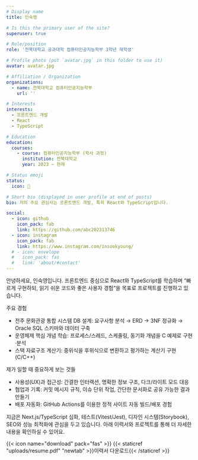 ```yaml
---
# Display name
title: 인숙영

# Is this the primary user of the site?
superuser: true

# Role/position
role: '전북대학교 공과대학 컴퓨터인공지능학부 3학년 재학생'

# Profile photo (put `avatar.jpg` in this folder to use it)
avatar: avatar.jpg

# Affiliation / Organization
organizations:
  - name: 전북대학교 컴퓨터인공지능학부
    url: ''

# Interests
interests:
  - 프론트엔드 개발
  - React
  - TypeScript

# Education
education:
  courses:
    - course: 컴퓨터인공지능학부 (학사 과정)
      institution: 전북대학교
      year: 2023 ~ 현재

# Status emoji
status:
  icon: 🐥

# Short bio (displayed in user profile at end of posts)
bio: 저의 주요 관심사는 프론트엔드 개발, 특히 React와 TypeScript입니다.

social:
  - icon: github
    icon_pack: fab
    link: https://github.com/abc202313746
  - icon: instagram
    icon_pack: fab
    link: https://www.instagram.com/insookyoung/
  # - icon: envelope
  #   icon_pack: fas
  #   link: 'about/#contact'
---
```


안녕하세요, 인숙영입니다. 프론트엔드 중심으로 React와 TypeScript를 학습하며 “빠르게 구현하되, 읽기 쉬운 코드와 좋은 사용자 경험”을 목표로 프로젝트를 진행하고 있습니다.

주요 경험
- 전주 문화관광 통합 시스템 DB 설계: 요구사항 분석 → ERD → 3NF 정규화 → Oracle SQL 스키마와 데이터 구축
- 운영체제 핵심 개념 학습: 프로세스/스레드, 스케줄링, 동기화 개념을 C 예제로 구현·분석
- 스택 자료구조 계산기: 중위식을 후위식으로 변환하고 평가하는 계산기 구현(C/C++)

제가 일할 때 중요하게 보는 것들
- 사용성(UX)과 접근성: 간결한 인터랙션, 명확한 정보 구조, 다크/라이트 모드 대응
- 협업과 기록: 커밋 메시지 규칙, 이슈 단위 작업, 간단한 문서화로 공유 가능한 결과 만들기
- 배포 자동화: GitHub Actions를 이용한 정적 사이트 자동 빌드/배포 경험

지금은 Next.js/TypeScript 심화, 테스트(Vitest/Jest), 디자인 시스템(Storybook), SEO와 성능 최적화에 관심을 두고 있습니다. 아래 이력서와 프로젝트를 통해 더 자세한 내용을 확인하실 수 있어요.

{{< icon name="download" pack="fas" >}} {{< staticref "uploads/resume.pdf" "newtab" >}}이력서 다운로드{{< /staticref >}}